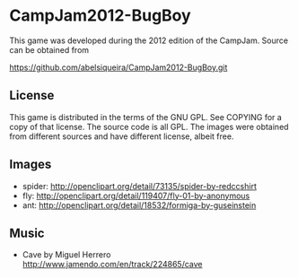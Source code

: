 CampJam2012-BugBoy
==================

This game was developed during the 2012 edition of the CampJam.
Source can be obtained from

   https://github.com/abelsiqueira/CampJam2012-BugBoy.git

License
-------
This game is distributed in the terms of the GNU GPL. See COPYING for a copy
of that license. The source code is all GPL. The images were obtained from
different sources and have different license, albeit free. 

Images
------

* spider: http://openclipart.org/detail/73135/spider-by-redccshirt
* fly: http://openclipart.org/detail/119407/fly-01-by-anonymous
* ant: http://openclipart.org/detail/18532/formiga-by-guseinstein

Music
-----

* Cave by Miguel Herrero
   http://www.jamendo.com/en/track/224865/cave
